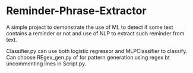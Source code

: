 # Reminder-Phrase-Extractor
A simple project to demonstrate the use of ML to detect if some text contains a reminder or not and  use of NLP to extract such reminder from text.

Classifier.py can use both logistic regressor and MLPClassifier to classify.
Can choose REgex_gen.py of for pattern generation using regex bt uncommenting lines in Script.py.
